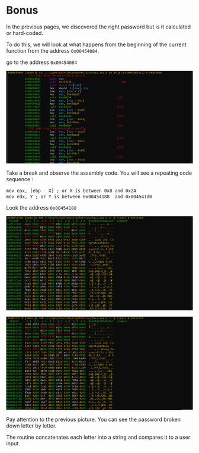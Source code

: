 # Bonus

In the previous pages, we discovered the right password
but is it calculated or hard-coded.

To do this, we will look at what happens from the
beginning of the current function from the
address `0x00454084`.

go to the address `0x00454084`

![bonus-01](./img/bonus-01.png)

Take a break and observe the assembly code.
You will see a repeating code sequence :

```assembly
mov eax, [ebp - X] ; or X is between 0x8 and 0x24
mov edx, Y ; or Y is between 0x00454188  and 0x004541d0
```


Look the address `0x00454188`

![bonus-02](./img/bonus-02.png)

![bonus-03](./img/bonus-03.png)

Pay attention to the previous picture. You can see the password
broken down letter by letter.

The routine concatenates each letter into a string and compares
it to a user input.
